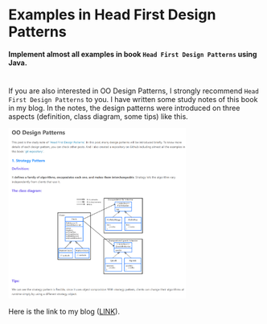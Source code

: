 # Examples in Head First Design Patterns

**Implement almost all examples in book `Head First Design Patterns` using Java.**

#
If you are also interested in OO Design Patterns, I strongly recommend `Head First Design Patterns` to you. I have written some study notes of this book in my blog. In the notes, the design patterns were introduced on three aspects (definition, class diagram, some tips) like this.

<div>
  <img src="./readme_images/blog.png" alt="prject_conclustion" width="70%" height="70%">
</div>

Here is the link to my blog ([LINK](https://tongshi049.github.io/tags/Design-Pattern/)).

